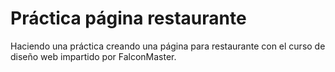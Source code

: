 # Práctica página restaurante

Haciendo una práctica creando una página para restaurante con el curso de diseño web impartido por FalconMaster. 
